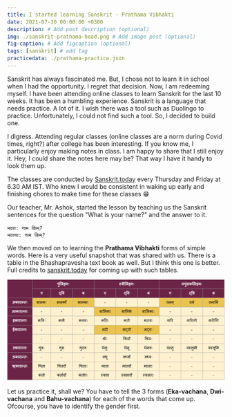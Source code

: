 ```yaml
---
title: I started learning Sanskrit - Prathama Vibhakti 
date: 2021-07-30 00:00:00 +0300
description: # Add post description (optional)
img: ./sanskrit-prathama-head.png # Add image post (optional)
fig-caption: # Add figcaption (optional)
tags: [sanskrit] # add tag
practicedata: ./prathama-practice.json
---
```


Sanskrit has always fascinated me. But, I chose not to learn it in school when I had the opportunity. I regret that decision. Now, I am redeeming myself.
I have been attending online classes to learn Sanskrit for the last 10 weeks. It has been a humbling experience. Sanskrit is a language that needs practice. A lot of it. I wish there was a tool such as Duolingo to practice. Unfortunately, I could not find such a tool. So, I decided to build one. 

I digress. Attending regular classes (online classes are a norm during Covid times, right?) after college has been interesting. If you know me, I particularly enjoy making notes in class. I am happy to share that I still enjoy it. Hey, I could share the notes here may be? That way I have it handy to look them up.

The classes are conducted by [Sanskrit.today](https://sanskrit.today/course/bhasha-pravesha-1/) every Thursday and Friday at 6.30 AM IST. Who knew I would be consistent in waking up early and finishing chores to make time for these classes :grin:

Our teacher, Mr. Ashok, started the lesson by teaching us the Sanskrit sentences for the question "What is your name?" and the answer to it. 
```
भवत: नाम किम्?
भवत्या: नाम किम्?
```

We then moved on to learning the __Prathama Vibhakti__ forms of simple words. Here is a very useful snapshot that was shared with us. There is a table in the Bhashapravesha text book as well. But I think this one is better. Full credits to [sanskrit.today](https://sanskrit.today/) for coming up with such tables. 

![PrathamaVibhakti](./prathama-table.jpg)

Let us practice it, shall we? You have to tell the 3 forms (__Eka-vachana__, __Dwi-vachana__ and __Bahu-vachana__) for each of the words that come up. Ofcourse, you have to identify the gender first.